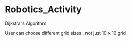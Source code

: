 # Robotics_Activity
Dijkstra's Algorithm

User can choose different grid sizes , not just 10 x 10 grid
